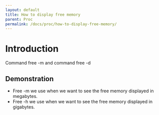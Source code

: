 ```yaml
---
layout: default
title: How to display free memory
parent: Proc
permalink: /docs/proc/how-to-display-free-memory/
---
```

# Introduction
 Command free -m and command free -d

## Demonstration 

* Free -m we use when we want to see the free memory displayed in megabytes.
* Free -h we use when we want to see the free memory displayed in gigabytes.
